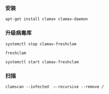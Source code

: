 ### 安装

```shell
apt-get install clamav clamav-daemon
```

### 升级病毒库

```shell
systemctl stop clamav-freshclam

freshclam

systemctl start clamav-freshclam
```

### 扫描

```shell
clamscan --infected  –-recursive --remove /
```
